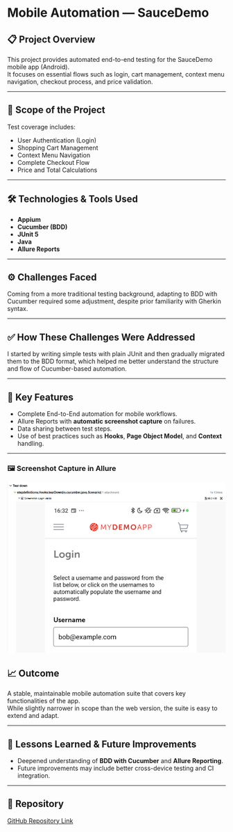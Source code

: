 # Mobile Automation — SauceDemo

## 📋 Project Overview
This project provides automated end-to-end testing for the SauceDemo mobile app (Android).  
It focuses on essential flows such as login, cart management, context menu navigation, checkout process, and price validation.

---

## 🎯 Scope of the Project
Test coverage includes:
- User Authentication (Login)
- Shopping Cart Management
- Context Menu Navigation
- Complete Checkout Flow
- Price and Total Calculations

---

## 🛠️ Technologies & Tools Used
- **Appium**
- **Cucumber (BDD)**
- **JUnit 5**
- **Java**
- **Allure Reports**

---

## ⚙️ Challenges Faced
Coming from a more traditional testing background, adapting to BDD with Cucumber required some adjustment, despite prior familiarity with Gherkin syntax.

---

## ✅ How These Challenges Were Addressed
I started by writing simple tests with plain JUnit and then gradually migrated them to the BDD format, which helped me better understand the structure and flow of Cucumber-based automation.

---

## 🚀 Key Features
- Complete End-to-End automation for mobile workflows.
- Allure Reports with **automatic screenshot capture** on failures.
- Data sharing between test steps.
- Use of best practices such as **Hooks**, **Page Object Model**, and **Context** handling.

---

### 🖼️ Screenshot Capture in Allure

![Allure Screenshot Example](/public/assets/allure-screenshot-appium.png)

## 📈 Outcome
A stable, maintainable mobile automation suite that covers key functionalities of the app.  
While slightly narrower in scope than the web version, the suite is easy to extend and adapt.

---

## 🔄 Lessons Learned & Future Improvements
- Deepened understanding of **BDD with Cucumber** and **Allure Reporting**.
- Future improvements may include better cross-device testing and CI integration.

---

## 📎 Repository
[GitHub Repository Link](https://github.com/MoisesCorrales-devQa/appium-saucedemo-tests) <!-- ← Replace with your repo link -->
